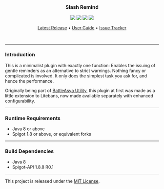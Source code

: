 <br>
<h3 align="center">Slash Remind</h3>
<p align="center">
    <img src="https://img.shields.io/badge/Version-1.0.1-green"> <img src="https://img.shields.io/badge/Spigot-1.8+-lightgrey"> <img src="https://img.shields.io/badge/License-MIT-blue"> <img src="https://img.shields.io/badge/Language-Java-yellow">
</p>

<p align="center">
    <a href="https://github.com/denniemok/slash-remind/releases">Latest Release</a> •
    <a href="https://github.com/denniemok/slash-remind/wiki">User Guide</a> •
    <a href="https://github.com/denniemok/slash-remind/issues">Issue Tracker</a>
</p>
<br>

<hr>

### Introduction
This is a minimalist plugin with exactly one function: Enables the issuing of gentle reminders as an alternative to strict warnings. Nothing fancy or complicated is involved. It only does the simplest task you ask for, and hence the performance.

Originally being part of [BattleAsya Utility](https://github.com/denniemok/battleasya-utility), this plugin at first was made as a little extension to Litebans, now made available separately with enhanced configurability.

<hr>

### Runtime Requirements
- Java 8 or above
- Spigot 1.8 or above, or equivalent forks

<hr>

### Build Dependencies
- Java 8
- Spigot-API 1.8.8 R0.1

<hr>

This project is released under the [MIT License](https://opensource.org/license/mit/).
